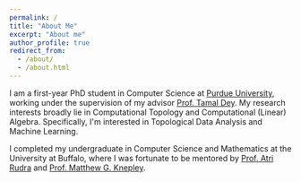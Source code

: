 ```yaml
---
permalink: /
title: "About Me"
excerpt: "About me"
author_profile: true
redirect_from: 
  - /about/
  - /about.html
---
```


I am a first-year PhD student in Computer Science at [Purdue University](https:cs.purdue.edu/), working under the supervision of my advisor [Prof. Tamal Dey](https://cs.purdue.edu/homes/tamaldey/). My research interests broadly lie in Computational Topology and Computational (Linear) Algebra. Specifically, I'm interested in Topological Data Analysis and Machine Learning.

I completed my undergraduate in Computer Science and Mathematics at the University at Buffalo, where I was fortunate to be mentored by [Prof. Atri Rudra](https://cse.buffalo.edu/faculty/atri/) and [Prof. Matthew G. Knepley](https://cse.buffalo.edu/~knepley/).